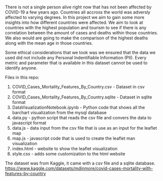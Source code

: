 There is not a single person alive right now that has not been affected by COVID-19 a few years ago. Countries all accross the world was adversly affected to varying degrees. In this project we aim to gain some more insights into how different countries were affected. We aim to look at countries with the highest population and tourism to see if there is any correlation between the amount of cases and deaths within those countries. We also would are going to make the comparison of the highest deaths along with the mean age in those countries.

Some ethical considerations that we took was we ensured that the data we used did not include any Personal Indentifiable Information (PII). Every metric and parameter that is available in this dataset cannot be used to identify anyone.

Files in this repo:
1) COVID_Cases_Mortality_Features_By_Country.csv - Dataset in csv format
2) COVID_Cases_Mortality_Features_By_Country.sqlite - Dataset in sqlite format
3) DataVisualizationNotebook.ipynb - Python code that shows all the barchart visualization from the mysql database
4) data.py - python script that reads the csv file and convers the data to javascript format
5) data.js - data input from the csv file that is use as an input for the leaflet map
6) map.js - javascript code that is used to create the leaflet man visualization
7) index.html - website to show the leaflet visualization
8) style.css - adds some customization to the html website

The dataset was from Kaggle, it came with a csv file and a sqlite database.
https://www.kaggle.com/datasets/mdinmore/covid-cases-mortality-with-features-by-country
